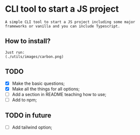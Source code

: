 # CLI tool to start a JS project

    A simple CLI tool to start a JS project including some major frameworks or vanilla and you can include Typescript.

## How to install?

    Just run:
    (./utils/images/carbon.png)
    
## TODO
- [X] Make the basic questions;
- [X] Make all the things for all options;
- [ ] Add a section in README teaching how to use;
- [ ] Add to npm;

## TODO in future
- [ ] Add tailwind option;